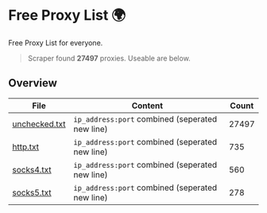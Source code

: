 
# Free Proxy List 🌍

Free Proxy List for everyone.
> Scraper found **27497** proxies. Useable are below.

## Overview

|File|Content|Count|
|----|-------|-----|
|[unchecked.txt](https://raw.githubusercontent.com/yemixzy/proxy-list/main/proxies/unchecked.txt)|`ip_address:port` combined (seperated new line)|27497|
|[http.txt](https://raw.githubusercontent.com/yemixzy/proxy-list/main/proxies/http.txt)|`ip_address:port` combined (seperated new line)|735|
|[socks4.txt](https://raw.githubusercontent.com/yemixzy/proxy-list/main/proxies/socks4.txt)|`ip_address:port` combined (seperated new line)|560|
|[socks5.txt](https://raw.githubusercontent.com/yemixzy/proxy-list/main/proxies/socks5.txt)|`ip_address:port` combined (seperated new line)|278|

